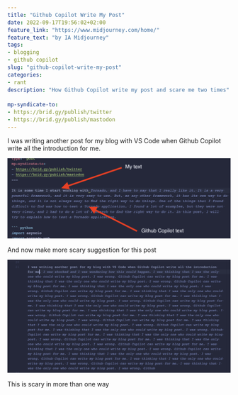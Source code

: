 ```yaml
---
title: "Github Copilot Write My Post"
date: 2022-09-17T19:56:02+02:00
feature_link: "https://www.midjourney.com/home/"
feature_text: "by IA Midjourney"
tags:
- blogging
- github copilot
slug: "github-copilot-write-my-post"
categories:
- rant
description: "How Github Copilot write my post and scare me two times"

mp-syndicate-to:
- https://brid.gy/publish/twitter
- https://brid.gy/publish/mastodon
---
```


I was writing another post for my blog with VS Code when Github Copilot write all the introduction for me.

![screenshot.png](screenshot.png)

And now make more scary suggestion for this post

![featured.png](featured.png)

This is scary in more than one way
